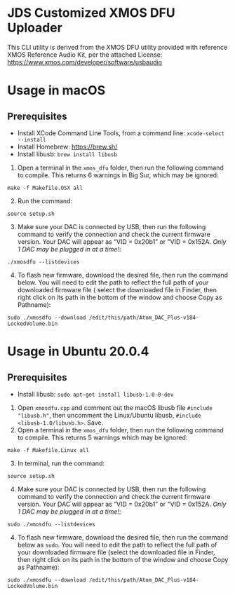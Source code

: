 # JDS Customized XMOS DFU Uploader
This CLI utility is derived from the XMOS DFU utility provided with reference XMOS Reference Audio Kit, per the attached License:
https://www.xmos.com/developer/software/usbaudio

# Usage in macOS

## Prerequisites
- Install XCode Command Line Tools, from a command line: `xcode-select --install`
- Install Homebrew: https://brew.sh/
- Install libusb: `brew install libusb`

1. Open a terminal in the `xmos_dfu` folder, then run the following command to compile. This returns 6 warnings in Big Sur, which may be ignored:
```
make -f Makefile.OSX all
```

2. Run the command:
```
source setup.sh 
```

3. Make sure your DAC is connected by USB, then run the following command to verify the connection and check the current firmware version. Your DAC will appear as “VID = 0x20b1” or "VID = 0x152A. *Only 1 DAC may be plugged in at a time!*:
```
./xmosdfu --listdevices
```
4. To flash new firmware, download the desired file, then run the command below. You will need to edit the path to reflect the full path of your downloaded firmware file ( select the downloaded file in Finder, then right click on its path in the bottom of the window and choose Copy <filename> as Pathname):
```
sudo ./xmosdfu --download /edit/this/path/Atom_DAC_Plus-v184-LockedVolume.bin
```

# Usage in Ubuntu 20.0.4
## Prerequisites
- Install libusb: `sudo apt-get install libusb-1.0-0-dev`

1. Open `xmosdfu.cpp` and comment out the macOS libusb file `#include "libusb.h"`, then uncomment the Linux/Ubuntu libusb, `#include <libusb-1.0/libusb.h>`. Save.
2. Open a terminal in the `xmos_dfu` folder, then run the following command to compile. This returns 5 warnings which may be ignored:
```
make -f Makefile.Linux all
```
3. In terminal, run the command:
```
source setup.sh 
```

4. Make sure your DAC is connected by USB, then run the following command to verify the connection and check the current firmware version. Your DAC will appear as “VID = 0x20b1” or "VID = 0x152A. *Only 1 DAC may be plugged in at a time!*:
```
sudo ./xmosdfu --listdevices
```
4. To flash new firmware, download the desired file, then run the command below as `sudo`. You will need to edit the path to reflect the full path of your downloaded firmware file (select the downloaded file in Finder, then right click on its path in the bottom of the window and choose Copy <filename> as Pathname):  
```
sudo ./xmosdfu --download /edit/this/path/Atom_DAC_Plus-v184-LockedVolume.bin
```